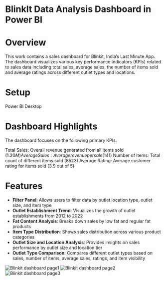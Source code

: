 # BlinkIt Data Analysis Dashboard in Power BI
# Overview
This work contains a sales dashboard for Blinkit, India’s Last Minute App. The dashboard visualizes various key performance indicators (KPIs) related to sales data including total sales, average sales, the number of items sold and average ratings across different outlet types and locations.
# Setup
Power BI Desktop
# Dashboard Highlights
The dashboard focuses on the following primary KPIs:

Total Sales: Overall revenue generated from all items sold ($1.20M)
Average Sales: Average revenue per sale ($141)
Number of Items: Total count of different items sold (8523)
Average Rating: Average customer rating for items sold (3.9 out of 5)

# Features
* **Filter Panel**: Allows users to filter data by outlet location type, outlet size, and item type <br />
* **Outlet Establishment Trend**: Visualizes the growth of outlet establishments from 2012 to 2022 <br />
* **Fat Content Analysis**: Breaks down sales by low fat and regular fat products <br />
* **Item Type Distribution**: Shows sales distribution across various product categories <br />
* **Outlet Size and Location Analysis**: Provides insights on sales performance by outlet size and location tier <br />
* **Outlet Type Comparison**: Compares different outlet types based on sales, number of items, average sales, ratings, and item visibility <br />

![Blinkit dashboard page1](https://github.com/user-attachments/assets/b3289a45-727a-4d34-af5b-6b3872d9888e)
![Blinkit dashboard page2](https://github.com/user-attachments/assets/4c940dff-98d4-41d6-9d09-cb8044ea9fe2)
![Blinkit dashboard page3](https://github.com/user-attachments/assets/3e92bb90-ea3c-4c9e-b62e-790158e7f589)
